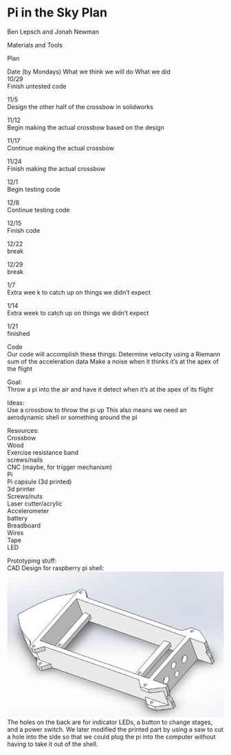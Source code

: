 # Pi in the Sky Plan
Ben Lepsch and Jonah Newman

Materials and Tools


Plan  

Date (by Mondays)
What we think we will do
What we did  
10/29  
Finish untested code


11/5  
Design the other half of the crossbow in solidworks


11/12  
Begin making the actual crossbow based on the design


11/17  
Continue making the actual crossbow


11/24  
Finish making the actual crossbow


12/1  
Begin testing code


12/8  
Continue testing code


12/15  
Finish code


12/22  
break


12/29   
break


1/7  
Extra wee  k to catch up on things we didn’t expect


1/14   
Extra week to catch up on things we didn’t expect


1/21   
finished




Code  
Our code will accomplish these things:
Determine velocity using a Riemann sum of the acceleration data
Make a noise when it thinks it’s at the apex of the flight

Goal:  
Throw a pi into the air and have it detect when it’s at the apex of its flight

Ideas:  
Use a crossbow to throw the pi up
This also means we need an aerodynamic shell or something around the pi

Resources:  
Crossbow  
Wood   
Exercise resistance band  
screws/nails  
CNC (maybe, for trigger mechanism)  
Pi  
Pi capsule (3d printed)  
3d printer  
Screws/nuts  
Laser cutter/acrylic  
Accelerometer   
battery  
Breadboard  
Wires  
Tape  
LED  

Prototyping stuff:  
CAD Design for raspberry pi shell:  
![Raspberry Pi Shell](/screenshott.png)
The holes on the back are for indicator LEDs, a button to change stages, and a power switch.
We later modified the printed part by using a saw to cut a hole into the side so that we could plug the pi into the computer without having to take it out of the shell.


